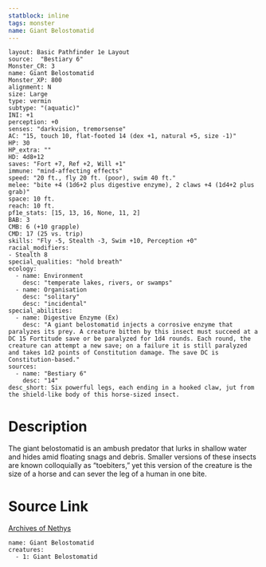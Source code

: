 ```yaml
---
statblock: inline
tags: monster
name: Giant Belostomatid
---
```

```statblock
layout: Basic Pathfinder 1e Layout
source:  "Bestiary 6"
Monster_CR: 3
name: Giant Belostomatid
Monster_XP: 800
alignment: N
size: Large
type: vermin
subtype: "(aquatic)"
INI: +1
perception: +0
senses: "darkvision, tremorsense"
AC: "15, touch 10, flat-footed 14 (dex +1, natural +5, size -1)"
HP: 30
HP_extra: ""
HD: 4d8+12
saves: "Fort +7, Ref +2, Will +1"
immune: "mind-affecting effects"
speed: "20 ft., fly 20 ft. (poor), swim 40 ft."
melee: "bite +4 (1d6+2 plus digestive enzyme), 2 claws +4 (1d4+2 plus grab)"
space: 10 ft.
reach: 10 ft.
pf1e_stats: [15, 13, 16, None, 11, 2]
BAB: 3
CMB: 6 (+10 grapple)
CMD: 17 (25 vs. trip)
skills: "Fly -5, Stealth -3, Swim +10, Perception +0"
racial_modifiers:
- Stealth 8
special_qualities: "hold breath"
ecology:
  - name: Environment
    desc: "temperate lakes, rivers, or swamps"
  - name: Organisation
    desc: "solitary"
    desc: "incidental"
special_abilities:
  - name: Digestive Enzyme (Ex)
    desc: "A giant belostomatid injects a corrosive enzyme that paralyzes its prey. A creature bitten by this insect must succeed at a DC 15 Fortitude save or be paralyzed for 1d4 rounds. Each round, the creature can attempt a new save; on a failure it is still paralyzed and takes 1d2 points of Constitution damage. The save DC is Constitution-based."
sources:
  - name: "Bestiary 6"
    desc: "14"
desc_short: Six powerful legs, each ending in a hooked claw, jut from the shield-like body of this horse-sized insect.
```
# Description
The giant belostomatid is an ambush predator that lurks in shallow water and hides amid floating snags and debris. Smaller versions of these insects are known colloquially as “toebiters,” yet this version of the creature is the size of a horse and can sever the leg of a human in one bite.
# Source Link
[Archives of Nethys](https://aonprd.com/MonsterDisplay.aspx?ItemName=Giant%20Belostomatid)
```encounter-table
name: Giant Belostomatid
creatures:
  - 1: Giant Belostomatid
```
